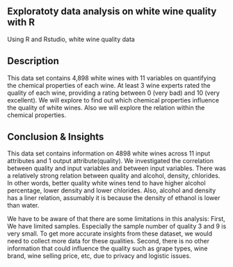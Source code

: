 ## Exploratoty data analysis on white wine quality with R 
Using R and Rstudio, white wine quality data 

## Description
This data set contains 4,898 white wines with 11 variables on quantifying the chemical properties of each wine.
At least 3 wine experts rated the quality of each wine, providing a rating between 0 (very bad) and 10 (very excellent).
We will explore to find out which chemical properties influence the quality of white wines. 
Also we will explore the relation within the chemical properties.

## Conclusion & Insights 
This data set contains information on 4898 white wines across 11 input attributes and 1 output attribute(quality).
We investigated the correlation between quality and input variables and between input variables.
There was a relatively strong relation between quality and alcohol, density, chlorides.
In other words, better quality white wines tend to have higher alcohol percentage, lower density and lower chlorides.
Also, alcohol and density has a liner relation, assumably it is because the density of ethanol is lower than water.

We have to be aware of that there are some limitations in this analysis:
First, We have limited samples. Especially the sample number of quality 3 and 9 is very small. To get more accurate insights from these dataset, we would need to collect more data for these qualities.
Second, there is no other information that could influence the quality such as grape types, wine brand, wine selling price, etc, due to privacy and logistic issues.
